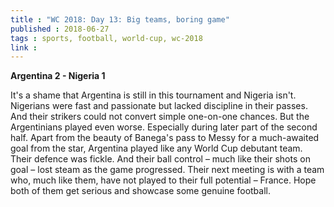 ```yaml
---
title : "WC 2018: Day 13: Big teams, boring game"
published : 2018-06-27
tags : sports, football, world-cup, wc-2018
link :
---
```


**Argentina 2 - Nigeria 1**

It's a shame that Argentina is still in this tournament and Nigeria isn't. Nigerians were fast and passionate but lacked discipline in their passes. And their strikers could not convert simple one-on-one chances. But the Argentinians played even worse. Especially during later part of the second half. Apart from the beauty of Banega's pass to Messy for a much-awaited goal from the star, Argentina played like any World Cup debutant team. Their defence was fickle. And their ball control – much like their shots on goal – lost steam as the game progressed. Their next meeting is with a team who, much like them, have not played to their full potential – France. Hope both of them get serious and showcase some genuine football.
